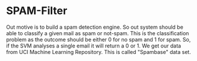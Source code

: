 # SPAM-Filter
Out motive is to build a spam detection engine. So out system should be able to classify a given mail as spam or not-spam. This is the classification problem as the outcome should be either 0 for no spam and 1 for spam. So, if the SVM analyses a single email it will return a 0 or 1. We get our data from UCI Machine Learning Repository. This is called "Spambase" data set. 
